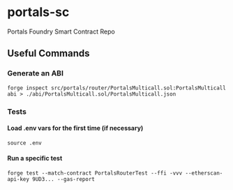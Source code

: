 # portals-sc
Portals Foundry Smart Contract Repo

## Useful Commands
### Generate an ABI
`forge inspect src/portals/router/PortalsMulticall.sol:PortalsMulticall abi > ./abi/PortalsMulticall.sol/PortalsMulticall.json`

### Tests
#### Load .env vars for the first time (if necessary) 
`source .env`
#### Run a specific test
`forge test --match-contract PortalsRouterTest --ffi -vvv --etherscan-api-key 9UD3... --gas-report`
